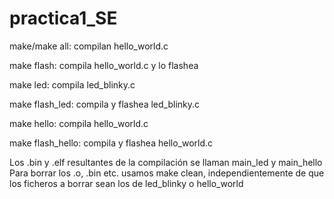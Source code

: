 # practica1_SE

make/make all: compilan hello_world.c

make flash: compila hello_world.c y lo flashea

make led: compila led_blinky.c

make flash_led: compila y flashea led_blinky.c

make hello: compila hello_world.c

make flash_hello: compila y flashea hello_world.c

Los .bin y .elf resultantes de la compilación se llaman main_led y main_hello
Para borrar los .o, .bin etc. usamos make clean, independientemente de que los ficheros a borrar sean los de led_blinky o hello_world
